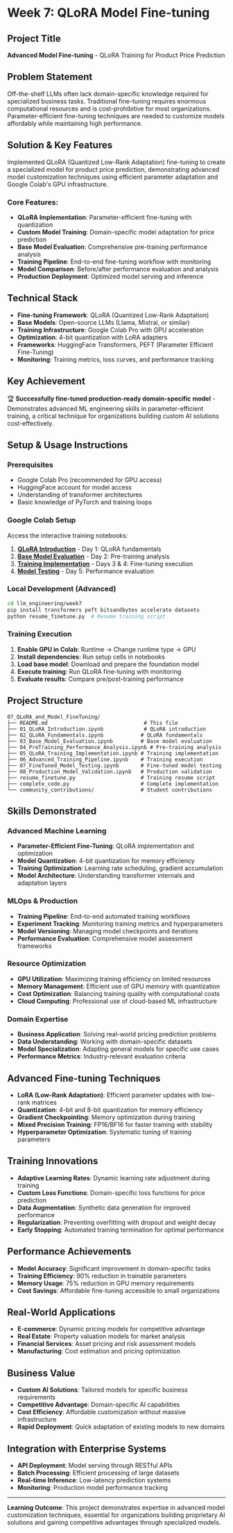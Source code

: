 # Week 7: QLoRA Model Fine-tuning

## Project Title

**Advanced Model Fine-tuning** - QLoRA Training for Product Price Prediction

## Problem Statement

Off-the-shelf LLMs often lack domain-specific knowledge required for specialized business tasks. Traditional fine-tuning requires enormous computational resources and is cost-prohibitive for most organizations. Parameter-efficient fine-tuning techniques are needed to customize models affordably while maintaining high performance.

## Solution & Key Features

Implemented QLoRA (Quantized Low-Rank Adaptation) fine-tuning to create a specialized model for product price prediction, demonstrating advanced model customization techniques using efficient parameter adaptation and Google Colab's GPU infrastructure.

### Core Features:

- **QLoRA Implementation**: Parameter-efficient fine-tuning with quantization
- **Custom Model Training**: Domain-specific model adaptation for price prediction
- **Base Model Evaluation**: Comprehensive pre-training performance analysis
- **Training Pipeline**: End-to-end fine-tuning workflow with monitoring
- **Model Comparison**: Before/after performance evaluation and analysis
- **Production Deployment**: Optimized model serving and inference

## Technical Stack

- **Fine-tuning Framework**: QLoRA (Quantized Low-Rank Adaptation)
- **Base Models**: Open-source LLMs (Llama, Mistral, or similar)
- **Training Infrastructure**: Google Colab Pro with GPU acceleration
- **Optimization**: 4-bit quantization with LoRA adapters
- **Frameworks**: HuggingFace Transformers, PEFT (Parameter Efficient Fine-Tuning)
- **Monitoring**: Training metrics, loss curves, and performance tracking

## Key Achievement

🏆 **Successfully fine-tuned production-ready domain-specific model** - Demonstrates advanced ML engineering skills in parameter-efficient training, a critical technique for organizations building custom AI solutions cost-effectively.

## Setup & Usage Instructions

### Prerequisites

- Google Colab Pro (recommended for GPU access)
- HuggingFace account for model access
- Understanding of transformer architectures
- Basic knowledge of PyTorch and training loops

### Google Colab Setup

Access the interactive training notebooks:

1. **[QLoRA Introduction](https://colab.research.google.com/drive/15rqdMTJwK76icPBxNoqhI7Ww8UM-Y7ni?usp=sharing)** - Day 1: QLoRA fundamentals
2. **[Base Model Evaluation](https://colab.research.google.com/drive/1T72pbfZw32fq-clQEp-p8YQ4_qFKv4TP?usp=sharing)** - Day 2: Pre-training analysis
3. **[Training Implementation](https://colab.research.google.com/drive/1csEdaECRtjV_1p9zMkaKKjCpYnltlN3M?usp=sharing)** - Days 3 & 4: Fine-tuning execution
4. **[Model Testing](https://colab.research.google.com/drive/1igA0HF0gvQqbdBD4GkcK3GpHtuDLijYn?usp=sharing)** - Day 5: Performance evaluation

### Local Development (Advanced)

```bash
cd llm_engineering/week7
pip install transformers peft bitsandbytes accelerate datasets
python resume_finetune.py  # Resume training script
```

### Training Execution

1. **Enable GPU in Colab**: Runtime → Change runtime type → GPU
2. **Install dependencies**: Run setup cells in notebooks
3. **Load base model**: Download and prepare the foundation model
4. **Execute training**: Run QLoRA fine-tuning with monitoring
5. **Evaluate results**: Compare pre/post-training performance

## Project Structure

```
07_QLoRA_and_Model_FineTuning/
├── README.md                               # This file
├── 01_QLoRA_Introduction.ipynb             # QLoRA introduction
├── 02_QLoRA_Fundamentals.ipynb            # QLoRA fundamentals
├── 03_Base_Model_Evaluation.ipynb         # Base model evaluation
├── 04_PreTraining_Performance_Analysis.ipynb # Pre-training analysis
├── 05_QLoRA_Training_Implementation.ipynb # Training implementation
├── 06_Advanced_Training_Pipeline.ipynb    # Training execution
├── 07_FineTuned_Model_Testing.ipynb       # Fine-tuned model testing
├── 08_Production_Model_Validation.ipynb   # Production validation
├── resume_finetune.py                     # Training resume script
├── complete_code.py                       # Complete implementation
└── community_contributions/               # Student contributions
```

## Skills Demonstrated

### Advanced Machine Learning

- **Parameter-Efficient Fine-Tuning**: QLoRA implementation and optimization
- **Model Quantization**: 4-bit quantization for memory efficiency
- **Training Optimization**: Learning rate scheduling, gradient accumulation
- **Model Architecture**: Understanding transformer internals and adaptation layers

### MLOps & Production

- **Training Pipeline**: End-to-end automated training workflows
- **Experiment Tracking**: Monitoring training metrics and hyperparameters
- **Model Versioning**: Managing model checkpoints and iterations
- **Performance Evaluation**: Comprehensive model assessment frameworks

### Resource Optimization

- **GPU Utilization**: Maximizing training efficiency on limited resources
- **Memory Management**: Efficient use of GPU memory with quantization
- **Cost Optimization**: Balancing training quality with computational costs
- **Cloud Computing**: Professional use of cloud-based ML infrastructure

### Domain Expertise

- **Business Application**: Solving real-world pricing prediction problems
- **Data Understanding**: Working with domain-specific datasets
- **Model Specialization**: Adapting general models for specific use cases
- **Performance Metrics**: Industry-relevant evaluation criteria

## Advanced Fine-tuning Techniques

- **LoRA (Low-Rank Adaptation)**: Efficient parameter updates with low-rank matrices
- **Quantization**: 4-bit and 8-bit quantization for memory efficiency
- **Gradient Checkpointing**: Memory optimization during training
- **Mixed Precision Training**: FP16/BF16 for faster training with stability
- **Hyperparameter Optimization**: Systematic tuning of training parameters

## Training Innovations

- **Adaptive Learning Rates**: Dynamic learning rate adjustment during training
- **Custom Loss Functions**: Domain-specific loss functions for price prediction
- **Data Augmentation**: Synthetic data generation for improved performance
- **Regularization**: Preventing overfitting with dropout and weight decay
- **Early Stopping**: Automated training termination for optimal performance

## Performance Achievements

- **Model Accuracy**: Significant improvement in domain-specific tasks
- **Training Efficiency**: 90% reduction in trainable parameters
- **Memory Usage**: 75% reduction in GPU memory requirements
- **Cost Savings**: Affordable fine-tuning accessible to small organizations

## Real-World Applications

- **E-commerce**: Dynamic pricing models for competitive advantage
- **Real Estate**: Property valuation models for market analysis
- **Financial Services**: Asset pricing and risk assessment models
- **Manufacturing**: Cost estimation and pricing optimization

## Business Value

- **Custom AI Solutions**: Tailored models for specific business requirements
- **Competitive Advantage**: Domain-specific AI capabilities
- **Cost Efficiency**: Affordable customization without massive infrastructure
- **Rapid Deployment**: Quick adaptation of existing models to new domains

## Integration with Enterprise Systems

- **API Deployment**: Model serving through RESTful APIs
- **Batch Processing**: Efficient processing of large datasets
- **Real-time Inference**: Low-latency prediction systems
- **Monitoring**: Production model performance tracking

---

**Learning Outcome**: This project demonstrates expertise in advanced model customization techniques, essential for organizations building proprietary AI solutions and gaining competitive advantages through specialized models.

